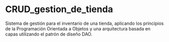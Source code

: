 # CRUD_gestion_de_tienda
Sistema de gestión para el inventario de una tienda, aplicando los principios de la Programación Orientada a Objetos y una arquitectura basada en capas utilizando el patrón de diseño DAO. 
